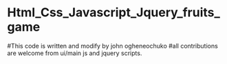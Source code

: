 # Html_Css_Javascript_Jquery_fruits_game
#This code is written and modify by john ogheneochuko
#all contributions are welcome from ui/main js and jquery scripts.
